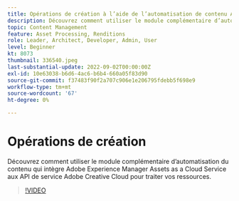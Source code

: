 ```yaml
---
title: Opérations de création à l’aide de l’automatisation de contenu AEM Assets
description: Découvrez comment utiliser le module complémentaire d’automatisation du contenu qui intègre Adobe Experience Manager Assets as a Cloud Service aux API de service Adobe Creative Cloud pour traiter vos ressources.
topic: Content Management
feature: Asset Processing, Renditions
role: Leader, Architect, Developer, Admin, User
level: Beginner
kt: 8073
thumbnail: 336540.jpeg
last-substantial-update: 2022-09-02T00:00:00Z
exl-id: 10e63038-b6d6-4ac6-b6b4-660a05f83d90
source-git-commit: f37483f90f2a707c906e1e206795fdebb5f698e9
workflow-type: tm+mt
source-wordcount: '67'
ht-degree: 0%

---
```


# Opérations de création

Découvrez comment utiliser le module complémentaire d’automatisation du contenu qui intègre Adobe Experience Manager Assets as a Cloud Service aux API de service Adobe Creative Cloud pour traiter vos ressources.

>[!VIDEO](https://video.tv.adobe.com/v/336540?quality=12&learn=on)
